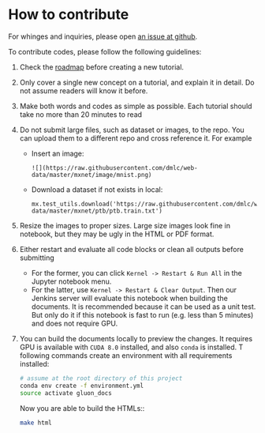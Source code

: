 # How to contribute

For whinges and inquiries, please open
[an issue at github](https://github.com/zackchase/mxnet-the-straight-dope/issues).

To contribute codes, please follow the following guidelines:

1. Check the
   [roadmap](https://github.com/zackchase/mxnet-the-straight-dope/#roadmap)
   before creating a new tutorial.

2. Only cover a single new concept on a tutorial, and explain it in detail. Do
   not assume readers will know it before.

3. Make both words and codes as simple as possible. Each tutorial should take
   no more than 20 minutes to read

4. Do not submit large files, such as dataset or images, to the repo. You can
   upload them to a different repo and cross reference it. For example

   - Insert an image:

     ```
     ![](https://raw.githubusercontent.com/dmlc/web-data/master/mxnet/image/mnist.png)
     ```

   - Download a dataset if not exists in local:

     ```
     mx.test_utils.download('https://raw.githubusercontent.com/dmlc/web-data/master/mxnet/ptb/ptb.train.txt')
     ```

5. Resize the images to proper sizes. Large size images look fine in notebook,
   but they may be ugly in the HTML or PDF format.

6. Either restart and evaluate all code blocks or clean all outputs before
   submitting

   - For the former, you can click `Kernel -> Restart & Run All` in the
     Jupyter notebook menu.
   - For the latter, use `Kernel -> Restart & Clear Output`. Then our Jenkins
     server will evaluate this notebook when building the documents. It is
     recommended because it can be used as a unit test. But only do it if this
     notebook is fast to run (e.g. less than 5 minutes) and does not require
     GPU.

7. You can build the documents locally to preview the changes. It requires GPU
   is available with `CUDA 8.0` installed, and also `conda` is installed.  T
   following commands create an environment with all requirements installed:

    ```bash
    # assume at the root directory of this project
    conda env create -f environment.yml
    source activate gluon_docs
    ```

   Now you are able to build the HTMLs::

    ```bash
    make html
    ```
